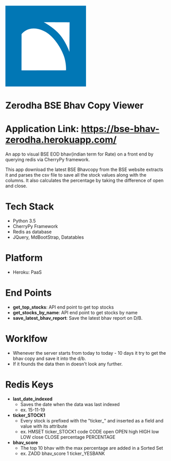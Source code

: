 ![BSE BHAV ZERODHA](https://raw.githubusercontent.com/shubhamc183/bse_bhav_viewer/master/bse_bhav/static/favicon.ico)
# Zerodha BSE Bhav Copy Viewer
# Application Link: https://bse-bhav-zerodha.herokuapp.com/


An app to visual BSE EOD bhav(indian term for Rate) on a front end by querying redis via CherryPy framework.

This app download the latest BSE Bhavcopy from the BSE website extracts it and parses the csv file to save all the stock values along with the columns. It also calculates the percentage by taking the difference of open and close.


# Tech Stack
 - Python 3.5
 - CherryPy Framework
 - Redis as database
 - JQuery, MdBootStrap, Datatables
 
# Platform
 - Heroku: PaaS


# End Points
  - **get_top_stocks**: API end point to get top stocks
  - **get_stocks_by_name**: API end point to get stocks by name
  - **save_latest_bhav_report**: Save the latest bhav report on D/B.

# Worklfow
 - Whenever the server starts from today to today - 10 days it try to get the bhav copy and save it into the d/b.
 - If it founds the data then in doesn't look any further.

# Redis Keys
 - **last_date_indexed**
   - Saves the date when the data was last indexed
   - ex. 15-11-19
 - **ticker_STOCK1**
    - Every stock is prefixed with the "ticker_" and inserted as a field and value with its attribute
    - ex. HMSET ticker_STOCK1 code CODE open OPEN high HIGH low LOW close CLOSE percentage PERCENTAGE
- **bhav_score**
    - The top 10 bhav with the max percentage are added in a Sorted Set
    - ex. ZADD bhav_score 1 ticker_YESBANK
